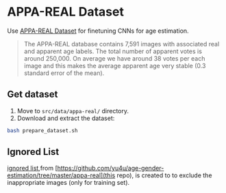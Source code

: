 # APPA-REAL Dataset

Use [APPA-REAL Dataset](http://chalearnlap.cvc.uab.es/dataset/26/description/) for finetuning CNNs for age estimation.

> The APPA-REAL database contains 7,591 images with associated real and apparent age labels. The total number of apparent votes is around 250,000. On average we have around 38 votes per each image and this makes the average apparent age very stable (0.3 standard error of the mean).

## Get dataset

1. Move to `src/data/appa-real/` directory.
2. Download and extract the dataset: 

```bash
bash prepare_dataset.sh
```


## Ignored List
[ignored list](ignore_list.txt),from [https://github.com/yu4u/age-gender-estimation/tree/master/appa-real](this repo), is created to  to exclude the inappropriate images (only for training set).


